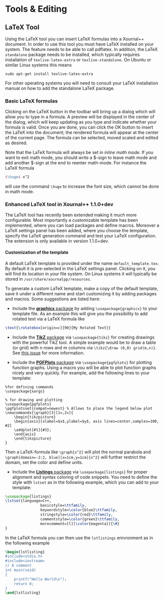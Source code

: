 # Tools & Editing

## LaTeX Tool

Using the LaTeX tool you can insert LaTeX formulas into a Xournal++ document. In order to use this tool you must have LaTeX installed on your system.
The feature needs to be able to call pdflatex. In addition, the LaTeX `standalone` package needs to be installed, which typically requires installation of `texlive-latex-extra` or `texlive-standalone`. On Ubuntu or similar Linux systems this means

`sudo apt-get install texlive-latex-extra`

For other operating systems you will need to consult your LaTeX installation manual on how to add the standalone LaTeX package.

### Basic LaTeX formulas

Clicking on the LaTeX button in the toolbar will bring up a dialog which will allow you to type in a formula. A preview will be displayed in the center of the dialog, which will keep updating as you type and indicate whether your formula is valid. Once you are done, you can click the OK button to insert the LaTeX into the document; the rendered formula will appear at the center of the current page. The formula can be selected, moved scaled and edited as desired.

Note that the LaTeX formula will always be set in *inline math mode*. If you want to exit math mode, you should write a $-sign to leave math mode and add another $-sign at the end to reenter math-mode. For instance the LaTeX formula

```tex
$\huge$ x^2
```

will use the command `\huge` to increase the font size, which cannot be done in math mode.

### Enhanced LaTeX tool in Xournal++ 1.1.0+dev

The LaTeX tool has recently been extended making it much more configurable. Most importantly a customizable template has been implemented, where you can load packages and define macros. Moreover a LaTeX settings panel has been added, where you choose the template, specify the LaTeX generation command and test your LaTeX configuration. The extension is only available in version 1.1.0+dev. 

#### Customization of the template

A default LaTeX template is provided under the name `default_template.tex`. By default it is pre-selected in the LaTeX settings panel. Clicking on it, you will find its location in your file system. On Linux systems it will typically be stored in
`/usr/share/xournalpp/resources`.

To generate a custom LaTeX template, make a copy of the default template, save it under a different name and start customizing it by adding packages and macros. Some suggestions are listed here:

- Include the [**graphicx** package](https://ctan.org/pkg/graphicx) by adding `\usepackage{graphicx}` to your template file. As an example this will give you the possibility to add rotated text via a LaTeX formula like

```tex
\text{\rotatebox[origin=c]{90}{My Rotated Text}}
```

- Include the [**TikZ** package](https://www.ctan.org/pkg/pgf) via `\usepackage{tikz}` for creating drawings with the powerful TikZ tool. A simple example would be to draw a table (or grid) with n rows and m columns via `\tikz{\draw (0,0) grid(m,n)}`. See [this issue](https://github.com/xournalpp/xournalpp/issues/2179) for more information.

- Include the [**PGFPlots** package](https://www.ctan.org/pkg/pgfplots) via `\usepackage{pgfplots}` for plotting function graphs. Using a macro you will be able to plot function graphs nicely and very quickly. For example, add the following lines to your template:

```teX
%for defining commands
\usepackage{xargs}

% for drawing and plotting
\usepackage{pgfplots}
\pgfplotsset{compat=newest} % Allows to place the legend below plot
\newcommandx{\graph}[3][1=,2=]{
    \begin{tikzpicture}
    \begin{axis}[xlabel=$x$,ylabel=$y$, axis lines=center,samples=100, #2]
    \addplot[#1]{#3};
    \end{axis}
    \end{tikzpicture}
}
```

Then a LaTeX-formula like `\graph{x^2}` will plot the normal parabola and `\graph[domain=-2:2, blue][x=1cm,y=1cm]{x^2}` will further restrict the domain, set the color and define units.

- Include the [**Listings** package](https://www.ctan.org/pkg/listings) via `\usepackage{listings}` for proper alignment and syntax coloring of code snippets. You need to define the style with `lstset` as in the following example, which you can add to your template:

```tex
\usepackage{listings}
\lstset{language=C++,
                basicstyle=\ttfamily,
                keywordstyle=\color{blue}\ttfamily,
                stringstyle=\color{red}\ttfamily,
                commentstyle=\color{green}\ttfamily,
                morecomment=[l][\color{magenta}]{\#}
}
```

In the LaTeX formula you can then use the `lstlistings` enivronment as in the following example

```tex
\begin{lstlisting}
#include<stdio.h>
#include<iostream>
// A comment
int main(void)
{
    printf("Hello World\n");
    return 0;
}
\end{lstlisting}
```
